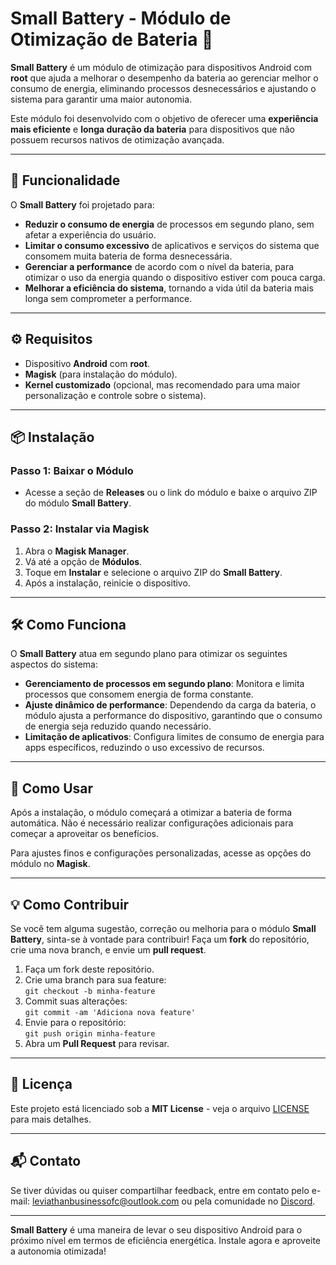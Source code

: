 # Small Battery - Módulo de Otimização de Bateria 🔋

**Small Battery** é um módulo de otimização para dispositivos Android com **root** que ajuda a melhorar o desempenho da bateria ao gerenciar melhor o consumo de energia, eliminando processos desnecessários e ajustando o sistema para garantir uma maior autonomia. 

Este módulo foi desenvolvido com o objetivo de oferecer uma **experiência mais eficiente** e **longa duração da bateria** para dispositivos que não possuem recursos nativos de otimização avançada.

---

## 🚀 Funcionalidade

O **Small Battery** foi projetado para:

- **Reduzir o consumo de energia** de processos em segundo plano, sem afetar a experiência do usuário.
- **Limitar o consumo excessivo** de aplicativos e serviços do sistema que consomem muita bateria de forma desnecessária.
- **Gerenciar a performance** de acordo com o nível da bateria, para otimizar o uso da energia quando o dispositivo estiver com pouca carga.
- **Melhorar a eficiência do sistema**, tornando a vida útil da bateria mais longa sem comprometer a performance.

---

## ⚙️ Requisitos

- Dispositivo **Android** com **root**.
- **Magisk** (para instalação do módulo).
- **Kernel customizado** (opcional, mas recomendado para uma maior personalização e controle sobre o sistema).

---

## 📦 Instalação

### Passo 1: Baixar o Módulo
- Acesse a seção de **Releases** ou o link do módulo e baixe o arquivo ZIP do módulo **Small Battery**.

### Passo 2: Instalar via Magisk
1. Abra o **Magisk Manager**.
2. Vá até a opção de **Módulos**.
3. Toque em **Instalar** e selecione o arquivo ZIP do **Small Battery**.
4. Após a instalação, reinicie o dispositivo.

---

## 🛠️ Como Funciona

O **Small Battery** atua em segundo plano para otimizar os seguintes aspectos do sistema:

- **Gerenciamento de processos em segundo plano**: Monitora e limita processos que consomem energia de forma constante.
- **Ajuste dinâmico de performance**: Dependendo da carga da bateria, o módulo ajusta a performance do dispositivo, garantindo que o consumo de energia seja reduzido quando necessário.
- **Limitação de aplicativos**: Configura limites de consumo de energia para apps específicos, reduzindo o uso excessivo de recursos.

---

## 📝 Como Usar

Após a instalação, o módulo começará a otimizar a bateria de forma automática. Não é necessário realizar configurações adicionais para começar a aproveitar os benefícios.

Para ajustes finos e configurações personalizadas, acesse as opções do módulo no **Magisk**.

---

## 💡 Como Contribuir

Se você tem alguma sugestão, correção ou melhoria para o módulo **Small Battery**, sinta-se à vontade para contribuir! Faça um **fork** do repositório, crie uma nova branch, e envie um **pull request**.

1. Faça um fork deste repositório.
2. Crie uma branch para sua feature:  
   `git checkout -b minha-feature`
3. Commit suas alterações:  
   `git commit -am 'Adiciona nova feature'`
4. Envie para o repositório:  
   `git push origin minha-feature`
5. Abra um **Pull Request** para revisar.

---

## 🔐 Licença

Este projeto está licenciado sob a **MIT License** - veja o arquivo [LICENSE](LICENSE) para mais detalhes.

---

## 📬 Contato

Se tiver dúvidas ou quiser compartilhar feedback, entre em contato pelo e-mail: [leviathanbusinessofc@outlook.com](mailto:leviathanbusinessofc@outlook.com) ou pela comunidade no [Discord](https://discord.com/users/levikalshnikovkkj).

---

**Small Battery** é uma maneira de levar o seu dispositivo Android para o próximo nível em termos de eficiência energética. Instale agora e aproveite a autonomia otimizada!
